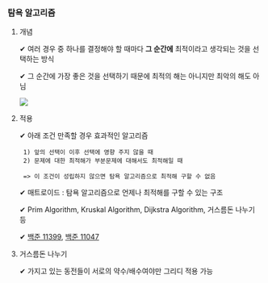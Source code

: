 ### 탐욕 알고리즘    
        
1. 개념       
       
    ✔ 여러 경우 중 하나를 결정해야 할 때마다 **그 순간에** 최적이라고 생각되는 것을 선택하는 방식     
    
    ✔ 그 순간에 가장 좋은 것을 선택하기 때문에 최적의 해는 아니지만 최악의 해도 아님     
     
    <img src="https://media.vlpt.us/post-images/cyranocoding/c8b8eff0-b228-11e9-89af-8fc0a61dbc3e/1CeFxqV8wFf2NaQm1hqYGMQ.png">     
      
     
       
2. 적용   
    
    ✔ 아래 조건 만족할 경우 효과적인 알고리즘    
     
        1) 앞의 선택이 이후 선택에 영향 주지 않을 때   
        2) 문제에 대한 최적해가 부분문제에 대해서도 최적해일 때    
                  
        => 이 조건이 성립하지 않으면 탐욕 알고리즘으로 최적해 구할 수 없음     
   
    ✔ 매트로이드 : 탐욕 알고리즘으로 언제나 최적해를 구할 수 있는 구조    
       
    ✔ Prim Algorithm, Kruskal Algorithm, Dijkstra Algorithm, 거스름돈 나누기 등     
     
    ✔ [백준 11399](https://www.acmicpc.net/problem/11399), [백준 11047](https://www.acmicpc.net/problem/11047)       
            
             
3. 거스름돈 나누기    
      
    ✔ 가지고 있는 동전들이 서로의 약수/배수여야만 그리디 적용 가능